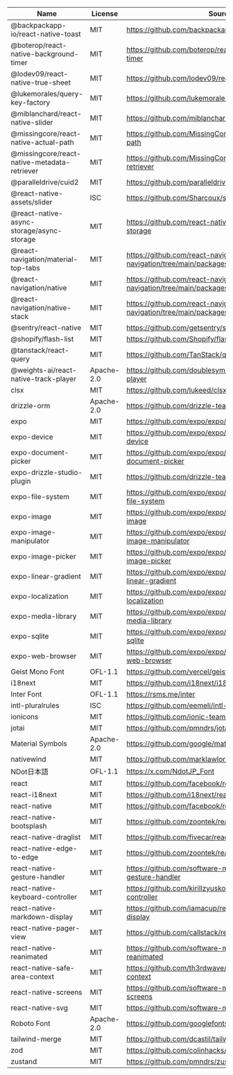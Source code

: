 | Name | License | Source |
| ---- | ------- | ------ |
| @backpackapp-io/react-native-toast | MIT | https://github.com/backpackapp-io/react-native-toast |
| @boterop/react-native-background-timer | MIT | https://github.com/boterop/react-native-background-timer |
| @lodev09/react-native-true-sheet | MIT | https://github.com/lodev09/react-native-true-sheet |
| @lukemorales/query-key-factory | MIT | https://github.com/lukemorales/query-key-factory |
| @miblanchard/react-native-slider | MIT | https://github.com/miblanchard/react-native-slider |
| @missingcore/react-native-actual-path | MIT | https://github.com/MissingCore/react-native-actual-path |
| @missingcore/react-native-metadata-retriever | MIT | https://github.com/MissingCore/react-native-metadata-retriever |
| @paralleldrive/cuid2 | MIT | https://github.com/paralleldrive/cuid2 |
| @react-native-assets/slider | ISC | https://github.com/Sharcoux/slider |
| @react-native-async-storage/async-storage | MIT | https://github.com/react-native-async-storage/async-storage |
| @react-navigation/material-top-tabs | MIT | https://github.com/react-navigation/react-navigation/tree/main/packages/material-top-tabs |
| @react-navigation/native | MIT | https://github.com/react-navigation/react-navigation/tree/main/packages/native |
| @react-navigation/native-stack | MIT | https://github.com/react-navigation/react-navigation/tree/main/packages/native-stack |
| @sentry/react-native | MIT | https://github.com/getsentry/sentry-react-native |
| @shopify/flash-list | MIT | https://github.com/Shopify/flash-list |
| @tanstack/react-query | MIT | https://github.com/TanStack/query |
| @weights-ai/react-native-track-player | Apache-2.0 | https://github.com/doublesymmetry/react-native-track-player |
| clsx | MIT | https://github.com/lukeed/clsx |
| drizzle-orm | Apache-2.0 | https://github.com/drizzle-team/drizzle-orm |
| expo | MIT | https://github.com/expo/expo/tree/main/packages/expo |
| expo-device | MIT | https://github.com/expo/expo/tree/main/packages/expo-device |
| expo-document-picker | MIT | https://github.com/expo/expo/tree/main/packages/expo-document-picker |
| expo-drizzle-studio-plugin | MIT | https://github.com/drizzle-team/drizzle-studio-expo |
| expo-file-system | MIT | https://github.com/expo/expo/tree/main/packages/expo-file-system |
| expo-image | MIT | https://github.com/expo/expo/tree/main/packages/expo-image |
| expo-image-manipulator | MIT | https://github.com/expo/expo/tree/main/packages/expo-image-manipulator |
| expo-image-picker | MIT | https://github.com/expo/expo/tree/main/packages/expo-image-picker |
| expo-linear-gradient | MIT | https://github.com/expo/expo/tree/main/packages/expo-linear-gradient |
| expo-localization | MIT | https://github.com/expo/expo/tree/main/packages/expo-localization |
| expo-media-library | MIT | https://github.com/expo/expo/tree/main/packages/expo-media-library |
| expo-sqlite | MIT | https://github.com/expo/expo/tree/main/packages/expo-sqlite |
| expo-web-browser | MIT | https://github.com/expo/expo/tree/main/packages/expo-web-browser |
| Geist Mono Font | OFL-1.1 | https://github.com/vercel/geist-font |
| i18next | MIT | https://github.com/i18next/i18next |
| Inter Font | OFL-1.1 | https://rsms.me/inter |
| intl-pluralrules | ISC | https://github.com/eemeli/intl-pluralrules |
| ionicons | MIT | https://github.com/ionic-team/ionicons |
| jotai | MIT | https://github.com/pmndrs/jotai |
| Material Symbols | Apache-2.0 | https://github.com/google/material-design-icons |
| nativewind | MIT | https://github.com/marklawlor/nativewind |
| NDot日本語 | OFL-1.1 | https://x.com/NdotJP_Font |
| react | MIT | https://github.com/facebook/react |
| react-i18next | MIT | https://github.com/i18next/react-i18next |
| react-native | MIT | https://github.com/facebook/react-native |
| react-native-bootsplash | MIT | https://github.com/zoontek/react-native-bootsplash |
| react-native-draglist | MIT | https://github.com/fivecar/react-native-draglist |
| react-native-edge-to-edge | MIT | https://github.com/zoontek/react-native-edge-to-edge |
| react-native-gesture-handler | MIT | https://github.com/software-mansion/react-native-gesture-handler |
| react-native-keyboard-controller | MIT | https://github.com/kirillzyusko/react-native-keyboard-controller |
| react-native-markdown-display | MIT | https://github.com/iamacup/react-native-markdown-display |
| react-native-pager-view | MIT | https://github.com/callstack/react-native-pager-view |
| react-native-reanimated | MIT | https://github.com/software-mansion/react-native-reanimated |
| react-native-safe-area-context | MIT | https://github.com/th3rdwave/react-native-safe-area-context |
| react-native-screens | MIT | https://github.com/software-mansion/react-native-screens |
| react-native-svg | MIT | https://github.com/software-mansion/react-native-svg |
| Roboto Font | Apache-2.0 | https://github.com/googlefonts/roboto |
| tailwind-merge | MIT | https://github.com/dcastil/tailwind-merge |
| zod | MIT | https://github.com/colinhacks/zod |
| zustand | MIT | https://github.com/pmndrs/zustand |